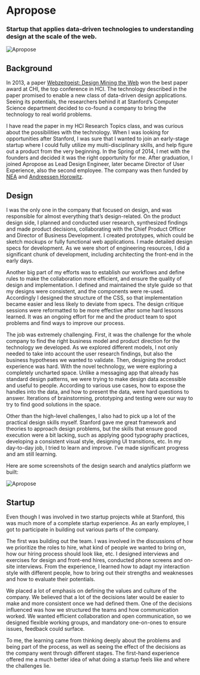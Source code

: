 # Apropose

### Startup that applies data-driven technologies to understanding design at the scale of the web.

![Apropose](../../images/design/apropose-1.jpg "Apropose")

## Background

In 2013, a paper [Webzeitgeist: Design Mining the Web](http://vis.stanford.edu/files/2013-Webzeitgeist-CHI.pdf) won the best paper award at CHI, the top conference in HCI. The technology described in the paper promised to enable a new class of data-driven design applications. Seeing its potentials, the researchers behind it at Stanford’s Computer Science department decided to co-found a company to bring the technology to real world problems.

I have read the paper in my HCI Research Topics class, and was curious about the possibilities with the technology. When I was looking for opportunities after Stanford, I was sure that I wanted to join an early-stage startup where I could fully utilize my multi-disciplinary skills, and help figure out a product from the very beginning. In the Spring of 2014, I met with the founders and decided it was the right opportunity for me. After graduation, I joined Apropose as Lead Design Engineer, later became Director of User Experience, also the second employee. The company was then funded by [NEA](http://nea.com/) and [Andreessen Horowitz](http://a16z.com/).

## Design

I was the only one in the company that focused on design, and was responsible for almost everything that’s design-related. On the product design side, I planned and conducted user research, synthesized findings and made product decisions, collaborating with the Chief Product Officer and Director of Business Development. I created prototypes, which could be sketch mockups or fully functional web applications. I made detailed design specs for development. As we were short of engineering resources, I did a significant chunk of development, including architecting the front-end in the early days.

Another big part of my efforts was to establish our workflows and define rules to make the collaboration more efficient, and ensure the quality of design and implementation. I defined and maintained the style guide so that my designs were consistent, and the components were re-used. Accordingly I designed the structure of the CSS, so that implementation became easier and less likely to deviate from specs. The design critique sessions were reformatted to be more effective after some hard lessons learned. It was an ongoing effort for me and the product team to spot problems and find ways to improve our process.

The job was extremely challenging. First, it was the challenge for the whole company to find the right business model and product direction for the technology we developed. As we explored different models, I not only needed to take into account the user research findings, but also the business hypotheses we wanted to validate. Then, designing the product experience was hard. With the novel technology, we were exploring a completely uncharted space. Unlike a messaging app that already has standard design patterns, we were trying to make design data accessible and useful to people. According to various use cases, how to expose the handles into the data, and how to present the data, were hard questions to answer. Iterations of brainstorming, prototyping and testing were our way to try to find good solutions in the space.

Other than the high-level challenges, I also had to pick up a lot of the practical design skills myself. Stanford gave me great framework and theories to approach design problems, but the skills that ensure good execution were a bit lacking, such as applying good typography practices, developing a consistent visual style, designing UI transitions, etc. In my day-to-day job, I tried to learn and improve. I’ve made significant progress and am still learning.

Here are some screenshots of the design search and analytics platform we built:

![Apropose](../../images/design/apropose-2.jpg "Apropose")


## Startup

Even though I was involved in two startup projects while at Stanford, this was much more of a complete startup experience. As an early employee, I got to participate in building out various parts of the company.

The first was building out the team. I was involved in the discussions of how we prioritize the roles to hire, what kind of people we wanted to bring on, how our hiring process should look like, etc. I designed interviews and exercises for design and front-end hires, conducted phone screens and on-site interviews. From the experience, I learned how to adapt my interaction style with different people, how to bring out their strengths and weaknesses and how to evaluate their potentials.

We placed a lot of emphasis on defining the values and culture of the company. We believed that a lot of the decisions later would be easier to make and more consistent once we had defined them. One of the decisions influenced was how we structured the teams and how communication worked. We wanted efficient collaboration and open communication, so we designed flexible working groups, and mandatory one-on-ones to ensure issues, feedback could surface.

To me, the learning came from thinking deeply about the problems and being part of the process, as well as seeing the effect of the decisions as the company went through different stages. The first-hand experience offered me a much better idea of what doing a startup feels like and where the challenges lie.

